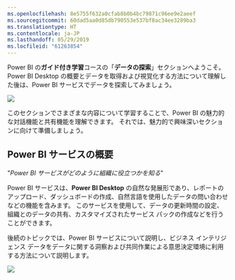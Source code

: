 ```yaml
---
ms.openlocfilehash: 8e5755f632a0cfab8b0b4bc79871c96ee9e2aeef
ms.sourcegitcommit: 60dad5aa0d85db790553e537bf8ac34ee3289ba3
ms.translationtype: HT
ms.contentlocale: ja-JP
ms.lasthandoff: 05/29/2019
ms.locfileid: "61263854"
---
```

Power BI の**ガイド付き学習**コースの「**データの探索**」セクションへようこそ。 Power BI Desktop の概要とデータを取得および視覚化する方法について理解した後は、Power BI サービスでデータを探索してみましょう。

![](media/4-0-intro-power-bi-service/4-0_2.png)

このセクションでさまざまな内容について学習することで、Power BI の魅力的な対話機能と共有機能を理解できます。 それでは、魅力的で興味深いセクションに向けて準備しましょう。

## <a name="introduction-to-the-power-bi-service"></a>Power BI サービスの概要
"*Power BI サービスがどのように組織に役立つかを知る*"

Power BI サービスは、**Power BI Desktop** の自然な発展形であり、レポートのアップロード、ダッシュボードの作成、自然言語を使用したデータの問い合わせなどの機能を含みます。 このサービスを使用して、データの更新時間の設定、組織とのデータの共有、カスタマイズされたサービス パックの作成などを行うことができます。

後続のトピックでは、Power BI サービスについて説明し、ビジネス インテリジェンス データをデータに関する洞察および共同作業による意思決定環境に利用する方法について説明します。

![](media/4-0-intro-power-bi-service/4-0_1.png)

